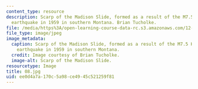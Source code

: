 ```yaml
---
content_type: resource
description: Scarp of the Madison Slide, formed as a result of the M7.5 Hebgen Lake
  earthquake in 1959 in southern Montana. Brian Tucholke.
file: /media/https%3A/open-learning-course-data-rc.s3.amazonaws.com/12-753-geodynamics-seminar-spring-2001/ee0d4a7a170c5a98ce4945c521259f81_08.jpg
file_type: image/jpeg
image_metadata:
  caption: Scarp of the Madison Slide, formed as a result of the M7.5 Hebgen Lake
    earthquake in 1959 in southern Montana.
  credit: Image courtesy of Brian Tucholke.
  image-alt: Scarp of the Madison Slide.
resourcetype: Image
title: 08.jpg
uid: ee0d4a7a-170c-5a98-ce49-45c521259f81
---
```

